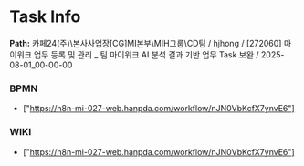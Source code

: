 # Task Info

**Path:** 카페24(주)\본사사업장\[CG]MI본부\MIH그룹\CD팀 / hjhong / [272060] 마이워크 업무 등록 및 관리 _ 팀 마이워크 AI 분석 결과 기반 업무 Task 보완 / 2025-08-01_00-00-00

### BPMN
- ["https://n8n-mi-027-web.hanpda.com/workflow/nJN0VbKcfX7ynvE6"]

### WIKI
- ["https://n8n-mi-027-web.hanpda.com/workflow/nJN0VbKcfX7ynvE6"]


